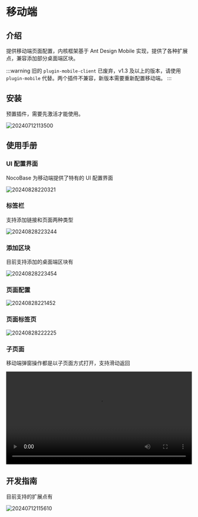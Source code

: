 # 移动端

<PluginInfo name="mobile"></PluginInfo>

## 介绍

提供移动端页面配置，内核框架基于 Ant Design Mobile 实现，提供了各种扩展点，兼容添加部分桌面端区块。

:::warning
旧的 `plugin-mobile-client` 已废弃，v1.3 及以上的版本，请使用 `plugin-mobile` 代替。两个插件不兼容，新版本需要重新配置移动端。
:::

## 安装

预置插件，需要先激活才能使用。

![20240712113500](https://static-docs.nocobase.com/20240712113500.png)

## 使用手册

### UI 配置界面

NocoBase 为移动端提供了特有的 UI 配置界面

![20240828220321](https://static-docs.nocobase.com/20240828220321.png)

### 标签栏

支持添加链接和页面两种类型

![20240828223244](https://static-docs.nocobase.com/20240828223244.png)

### 添加区块

目前支持添加的桌面端区块有

![20240828223454](https://static-docs.nocobase.com/20240828223454.png)

### 页面配置

![20240828221452](https://static-docs.nocobase.com/20240828221452.png)

### 页面标签页

![20240828222225](https://static-docs.nocobase.com/20240828222225.png)

### 子页面

移动端弹窗操作都是以子页面方式打开，支持滑动返回

<video width="100%" controls>
  <source src="https://static-docs.nocobase.com/20240828222736_rec_.mp4" type="video/mp4">
</video>

## 开发指南

目前支持的扩展点有

![20240712115610](https://static-docs.nocobase.com/20240712115610.png)
